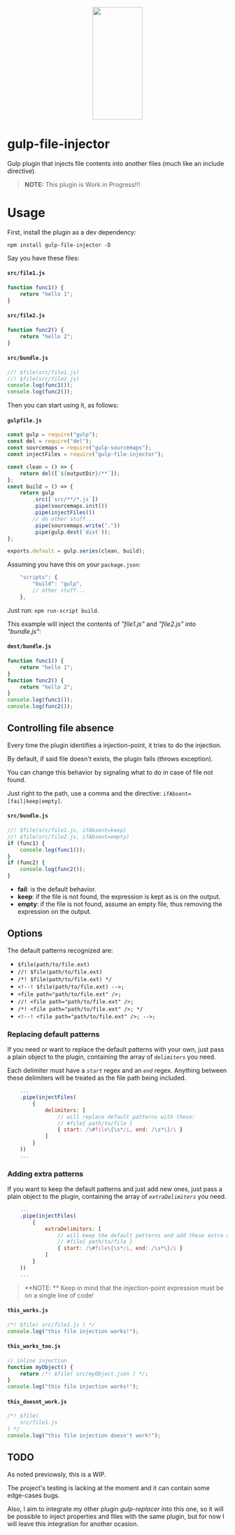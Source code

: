 <p align="center">
  <a href="http://gulpjs.com">
    <img height="257" width="114" src="https://raw.githubusercontent.com/gulpjs/artwork/master/gulp-2x.png">
  </a>
</p>

# gulp-file-injector

Gulp plugin that injects file contents into another files (much like an include directive).

> **NOTE:** This plugin is Work in Progress!!!

# Usage

First, install the plugin as a dev dependency:
```console
npm install gulp-file-injector -D
```

Say you have these files:
#### **`src/file1.js`**
```javascript
function func1() {
    return "hello 1";
}
```

#### **`src/file2.js`**
```javascript
function func2() {
    return "hello 2";
}
```

#### **`src/bundle.js`**
```javascript
//! $file(src/file1.js)
//! $file(src/file2.js)
console.log(func1());
console.log(func2());
```

Then you can start using it, as follows:

#### **`gulpfile.js`**
```javascript
const gulp = require("gulp");
const del = require("del");
const sourcemaps = require("gulp-sourcemaps");
const injectFiles = require("gulp-file-injector");

const clean = () => {
    return del([`${outputDir}/**`]);
};
const build = () => {
    return gulp
        .src([`src/**/*.js`])
        .pipe(sourcemaps.init())
        .pipe(injectFiles())
        // do other stuff...
        .pipe(sourcemaps.write("."))
        .pipe(gulp.dest(`dist`));
};

exports.default = gulp.series(clean, build);
```

Assuming you have this on your `package.json`:
```javascript
    "scripts": {
        "build": "gulp",
        // other stuff...
    },
```

Just run: `npm run-script build`.

This example will inject the contents of *"file1.js"* and *"file2.js"* into *"bundle.js"*:

#### **`dest/bundle.js`**
```javascript
function func1() {
    return "hello 1";
}
function func2() {
    return "hello 2";
}
console.log(func1());
console.log(func2());
```
## Controlling file absence

Every time the plugin identifies a injection-point, it tries to do the injection.

By default, if said file doesn't exists, the plugin fails (throws exception).

You can change this behavior by signaling what to do in case of file not found.

Just right to the path, use a comma and the directive: `ifAbsent=[fail|keep|empty]`.

#### **`src/bundle.js`**
```javascript
//! $file(src/file1.js, ifAbsent=keep)
//! $file(src/file2.js, ifAbsent=empty)
if (func1) {
    console.log(func1());
}
if (func2) {
    console.log(func2());
}
```

* **fail**: is the default behavior.
* **keep**: if the file is not found, the expression is kept as is on the output.
* **empty**: if the file is not found, assume an empty file, thus removing the expression on the output.

## Options

The default patterns recognized are:

* `$file(path/to/file.ext)`
* `//! $file(path/to/file.ext)`
* `/*! $file(path/to/file.ext) */`
* `<!--! $file(path/to/file.ext) -->;`
* `<file path="path/to/file.ext" />;`
* `//! <file path="path/to/file.ext" />;`
* `/*! <file path="path/to/file.ext" />; */`
* `<!--! <file path="path/to/file.ext" />; -->;`


### Replacing default patterns

If you need or want to replace the default patterns with your own, just pass a plain
object to the plugin, containing the array of *`delimiters`* you need.

Each delimiter must have a *`start`* regex and an *`end`* regex. Anything between these
delimiters will be treated as the file path being included.

```javascript
    ...
    .pipe(injectFiles(
        {
            delimiters: [
                // will replace default patterns with these:
                // #file{ path/to/file }
                { start: /\#file\{\s*/i, end: /\s*\}/i }
            ]
        }
    ))
    ...
```

### Adding extra patterns

If you want to keep the default patterns and just add new ones, just pass a plain
object to the plugin, containing the array of *`extraDelimiters`* you need.
```javascript
    ...
    .pipe(injectFiles(
        {
            extraDelimiters: [
                // will keep the default patterns and add these extra ones:
                // #file{ path/to/file }
                { start: /\#file\{\s*/i, end: /\s*\}/i }
            ]
        }
    ))
    ...
```

> **NOTE: ** Keep in mind that the injection-point expression must be on a single line of code!

#### **`this_works.js`**
```javascript
/*! $file( src/file1.js ) */
console.log("this file injection works!");
```

#### **`this_works_too.js`**
```javascript
// inline injection
function myObject() {
    return /*! $file( src/myObject.json ) */;
}
console.log("this file injection works!");
```

#### **`this_doesnt_work.js`**
```javascript
/*! $file(
    src/file1.js
) */
console.log("this file injection doesn't work!");
```


## TODO

As noted previowsly, this is a WIP.

The project's testing is lacking at the moment and it can contain some edge-cases bugs.

Also, I aim to integrate my other plugin *gulp-replacer* into this one, so it will be possible to inject
properties and files with the same plugin, but for now I will leave this integration for another ocasion.
